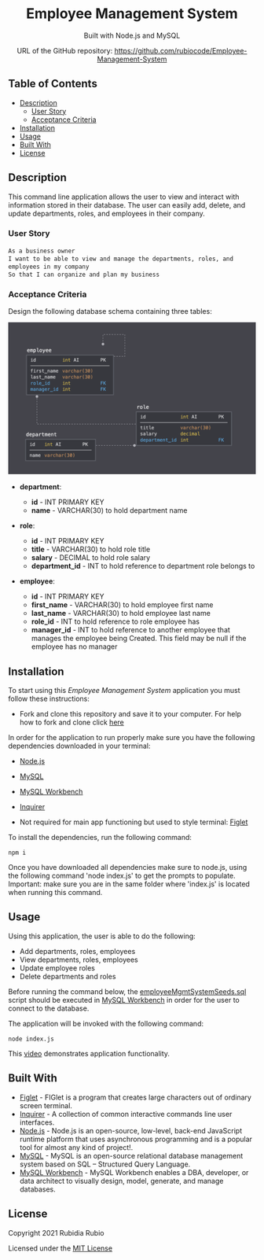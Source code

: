 <div align="center">

# Employee Management System    

Built with Node.js and MySQL

URL of the GitHub repository: https://github.com/rubiocode/Employee-Management-System

</div>

## Table of Contents 

* [Description](#description)
  * [User Story](#user-story)
  * [Acceptance Criteria](#acceptance-criteria)
* [Installation](#installation)
* [Usage](#usage)
* [Built With](#built-with)
* [License](#license)

## Description

This command line application allows the user to view and interact with information stored in their database. The user can easily add, delete, and update departments, roles, and employees in their company.

### User Story

```
As a business owner
I want to be able to view and manage the departments, roles, and employees in my company
So that I can organize and plan my business
```

### Acceptance Criteria

Design the following database schema containing three tables:

![Database Schema](Assets/img/schema.png)

* **department**:

  * **id** - INT PRIMARY KEY
  * **name** - VARCHAR(30) to hold department name

* **role**:

  * **id** - INT PRIMARY KEY
  * **title** -  VARCHAR(30) to hold role title
  * **salary** -  DECIMAL to hold role salary
  * **department_id** -  INT to hold reference to department role belongs to

* **employee**:

  * **id** - INT PRIMARY KEY
  * **first_name** - VARCHAR(30) to hold employee first name
  * **last_name** - VARCHAR(30) to hold employee last name
  * **role_id** - INT to hold reference to role employee has
  * **manager_id** - INT to hold reference to another employee that manages the employee being Created. This field may be null if the employee has no manager

## Installation 

To start using this _Employee Management System_ application you must follow these instructions:

* Fork and clone this repository and save it to your computer. For help how to fork and clone click [here](https://guides.github.com/activities/forking/) 

In order for the application to run properly make sure you have the following dependencies downloaded in your terminal:

* [Node.js](https://nodejs.org/en/download/)

* [MySQL](https://www.npmjs.com/package/mysql)

* [MySQL Workbench](https://www.mysql.com/products/workbench/)

* [Inquirer](https://www.npmjs.com/package/inquirer)

* Not required for main app functioning but used to style terminal: [Figlet](https://www.npmjs.com/package/figlet)

To install the dependencies, run the following command:
```
npm i
```

Once you have downloaded all dependencies make sure to node.js, using the following command 'node index.js' to get the prompts to populate. Important: make sure you are in the same folder where 'index.js' is located when running this command. 

## Usage

Using this application, the user is able to do the following:
* Add departments, roles, employees 
* View departments, roles, employees 
* Update employee roles   
* Delete departments and roles  

Before running the command below, the [employeeMgmtSystemSeeds.sql](https://github.com/rubiocode/Employee-Management-System/blob/main/Schemas/employeeMgmtSystemSeeds.sql) script should be executed in [MySQL Workbench](https://www.mysql.com/products/workbench/) in order for the user to connect to the database. 

The application will be invoked with the following command:
```
node index.js
```

This [video](https://drive.google.com/file/d/1C1AnbC_v3KbKTbk8FiMxdCincfLcj-CL/view) demonstrates application functionality.

## Built With

* [Figlet](https://www.npmjs.com/package/figlet) - FIGlet is a program that creates large characters out of ordinary screen terminal.
* [Inquirer](https://www.npmjs.com/package/inquirer) - A collection of common interactive commands line user interfaces.
* [Node.js](https://nodejs.dev/learn/) - Node.js is an open-source, low-level, back-end JavaScript runtime platform that uses asynchronous programming and is a popular tool for almost any kind of project!. 
* [MySQL](https://www.mysql.com/) - MySQL is an open-source relational database management system based on SQL – Structured Query Language.
* [MySQL Workbench](https://www.mysql.com/products/workbench/) - MySQL Workbench enables a DBA, developer, or data architect to visually design, model, generate, and manage databases.

## License

Copyright 2021 Rubidia Rubio

Licensed under the [MIT License](https://opensource.org/licenses/MIT)